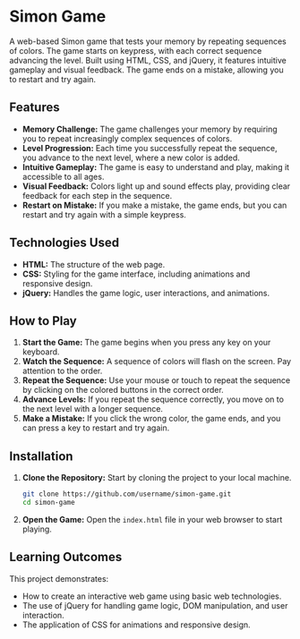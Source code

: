 # Simon Game

A web-based Simon game that tests your memory by repeating sequences of colors. The game starts on keypress, with each correct sequence advancing the level. Built using HTML, CSS, and jQuery, it features intuitive gameplay and visual feedback. The game ends on a mistake, allowing you to restart and try again.

## Features

- **Memory Challenge:** The game challenges your memory by requiring you to repeat increasingly complex sequences of colors.
- **Level Progression:** Each time you successfully repeat the sequence, you advance to the next level, where a new color is added.
- **Intuitive Gameplay:** The game is easy to understand and play, making it accessible to all ages.
- **Visual Feedback:** Colors light up and sound effects play, providing clear feedback for each step in the sequence.
- **Restart on Mistake:** If you make a mistake, the game ends, but you can restart and try again with a simple keypress.

## Technologies Used

- **HTML:** The structure of the web page.
- **CSS:** Styling for the game interface, including animations and responsive design.
- **jQuery:** Handles the game logic, user interactions, and animations.

## How to Play

1. **Start the Game:** The game begins when you press any key on your keyboard.
2. **Watch the Sequence:** A sequence of colors will flash on the screen. Pay attention to the order.
3. **Repeat the Sequence:** Use your mouse or touch to repeat the sequence by clicking on the colored buttons in the correct order.
4. **Advance Levels:** If you repeat the sequence correctly, you move on to the next level with a longer sequence.
5. **Make a Mistake:** If you click the wrong color, the game ends, and you can press a key to restart and try again.

## Installation

1. **Clone the Repository:** Start by cloning the project to your local machine.

    ```bash
    git clone https://github.com/username/simon-game.git
    cd simon-game
    ```

2. **Open the Game:** Open the `index.html` file in your web browser to start playing.

## Learning Outcomes


This project demonstrates:

- How to create an interactive web game using basic web technologies.
- The use of jQuery for handling game logic, DOM manipulation, and user interaction.
- The application of CSS for animations and responsive design.

